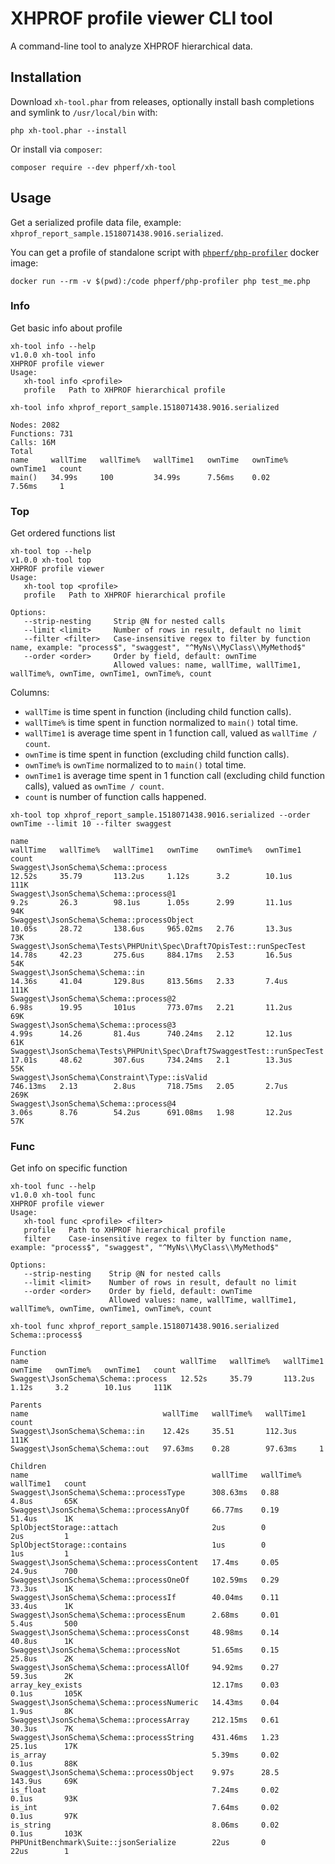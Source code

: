 # XHPROF profile viewer CLI tool

A command-line tool to analyze XHPROF hierarchical data.

## Installation

Download `xh-tool.phar` from releases, optionally install bash completions and symlink to `/usr/local/bin` with:
```
php xh-tool.phar --install
```

Or install via `composer`:

```
composer require --dev phperf/xh-tool
```

## Usage

Get a serialized profile data file, example: `xhprof_report_sample.1518071438.9016.serialized`.

You can get a profile of standalone script with [`phperf/php-profiler`](https://github.com/phperf/profiler-docker) docker image:
```
docker run --rm -v $(pwd):/code phperf/php-profiler php test_me.php
```

### Info

Get basic info about profile

```
xh-tool info --help
v1.0.0 xh-tool info
XHPROF profile viewer
Usage: 
   xh-tool info <profile>
   profile   Path to XHPROF hierarchical profile
```

```
xh-tool info xhprof_report_sample.1518071438.9016.serialized 

Nodes: 2082
Functions: 731
Calls: 16M
Total
name     wallTime   wallTime%   wallTime1   ownTime   ownTime%   ownTime1   count
main()   34.99s     100         34.99s      7.56ms    0.02       7.56ms     1    
```

### Top

Get ordered functions list

```
xh-tool top --help
v1.0.0 xh-tool top
XHPROF profile viewer
Usage: 
   xh-tool top <profile>
   profile   Path to XHPROF hierarchical profile
   
Options: 
   --strip-nesting     Strip @N for nested calls                                                                                      
   --limit <limit>     Number of rows in result, default no limit                                                                     
   --filter <filter>   Case-insensitive regex to filter by function name, example: "process$", "swaggest", "^MyNs\\MyClass\\MyMethod$"
   --order <order>     Order by field, default: ownTime                                                                               
                       Allowed values: name, wallTime, wallTime1, wallTime%, ownTime, ownTime1, ownTime%, count
```

Columns:
* `wallTime` is time spent in function (including child function calls).
* `wallTime%` is time spent in function normalized to `main()` total time.
* `wallTime1` is average time spent in 1 function call, valued as `wallTime / count`.
* `ownTime` is time spent in function (excluding child function calls).
* `ownTime%` is `ownTime` normalized to to `main()` total time.
* `ownTime1` is average time spent in 1 function call (excluding child function calls), valued as `ownTime / count`.
* `count` is number of function calls happened.


```
xh-tool top xhprof_report_sample.1518071438.9016.serialized --order ownTime --limit 10 --filter swaggest

name                                                                     wallTime   wallTime%   wallTime1   ownTime    ownTime%   ownTime1   count
Swaggest\JsonSchema\Schema::process                                      12.52s     35.79       113.2us     1.12s      3.2        10.1us     111K 
Swaggest\JsonSchema\Schema::process@1                                    9.2s       26.3        98.1us      1.05s      2.99       11.1us     94K  
Swaggest\JsonSchema\Schema::processObject                                10.05s     28.72       138.6us     965.02ms   2.76       13.3us     73K  
Swaggest\JsonSchema\Tests\PHPUnit\Spec\Draft7OpisTest::runSpecTest       14.78s     42.23       275.6us     884.17ms   2.53       16.5us     54K  
Swaggest\JsonSchema\Schema::in                                           14.36s     41.04       129.8us     813.56ms   2.33       7.4us      111K 
Swaggest\JsonSchema\Schema::process@2                                    6.98s      19.95       101us       773.07ms   2.21       11.2us     69K  
Swaggest\JsonSchema\Schema::process@3                                    4.99s      14.26       81.4us      740.24ms   2.12       12.1us     61K  
Swaggest\JsonSchema\Tests\PHPUnit\Spec\Draft7SwaggestTest::runSpecTest   17.01s     48.62       307.6us     734.24ms   2.1        13.3us     55K  
Swaggest\JsonSchema\Constraint\Type::isValid                             746.13ms   2.13        2.8us       718.75ms   2.05       2.7us      269K 
Swaggest\JsonSchema\Schema::process@4                                    3.06s      8.76        54.2us      691.08ms   1.98       12.2us     57K  
```

### Func

Get info on specific function

```
xh-tool func --help
v1.0.0 xh-tool func
XHPROF profile viewer
Usage: 
   xh-tool func <profile> <filter>
   profile   Path to XHPROF hierarchical profile                                                                            
   filter    Case-insensitive regex to filter by function name, example: "process$", "swaggest", "^MyNs\\MyClass\\MyMethod$"
   
Options: 
   --strip-nesting    Strip @N for nested calls                                                               
   --limit <limit>    Number of rows in result, default no limit                                              
   --order <order>    Order by field, default: ownTime                                                        
                      Allowed values: name, wallTime, wallTime1, wallTime%, ownTime, ownTime1, ownTime%, count
```

```
xh-tool func xhprof_report_sample.1518071438.9016.serialized Schema::process$

Function
name                                  wallTime   wallTime%   wallTime1   ownTime   ownTime%   ownTime1   count
Swaggest\JsonSchema\Schema::process   12.52s     35.79       113.2us     1.12s     3.2        10.1us     111K 

Parents
name                              wallTime   wallTime%   wallTime1   count
Swaggest\JsonSchema\Schema::in    12.42s     35.51       112.3us     111K 
Swaggest\JsonSchema\Schema::out   97.63ms    0.28        97.63ms     1    

Children
name                                         wallTime   wallTime%   wallTime1   count
Swaggest\JsonSchema\Schema::processType      308.63ms   0.88        4.8us       65K  
Swaggest\JsonSchema\Schema::processAnyOf     66.77ms    0.19        51.4us      1K   
SplObjectStorage::attach                     2us        0           2us         1    
SplObjectStorage::contains                   1us        0           1us         1    
Swaggest\JsonSchema\Schema::processContent   17.4ms     0.05        24.9us      700  
Swaggest\JsonSchema\Schema::processOneOf     102.59ms   0.29        73.3us      1K   
Swaggest\JsonSchema\Schema::processIf        40.04ms    0.11        33.4us      1K   
Swaggest\JsonSchema\Schema::processEnum      2.68ms     0.01        5.4us       500  
Swaggest\JsonSchema\Schema::processConst     48.98ms    0.14        40.8us      1K   
Swaggest\JsonSchema\Schema::processNot       51.65ms    0.15        25.8us      2K   
Swaggest\JsonSchema\Schema::processAllOf     94.92ms    0.27        59.3us      2K   
array_key_exists                             12.17ms    0.03        0.1us       105K 
Swaggest\JsonSchema\Schema::processNumeric   14.43ms    0.04        1.9us       8K   
Swaggest\JsonSchema\Schema::processArray     212.15ms   0.61        30.3us      7K   
Swaggest\JsonSchema\Schema::processString    431.46ms   1.23        25.1us      17K  
is_array                                     5.39ms     0.02        0.1us       88K  
Swaggest\JsonSchema\Schema::processObject    9.97s      28.5        143.9us     69K  
is_float                                     7.24ms     0.02        0.1us       93K  
is_int                                       7.64ms     0.02        0.1us       97K  
is_string                                    8.06ms     0.02        0.1us       103K 
PHPUnitBenchmark\Suite::jsonSerialize        22us       0           22us        1    
```